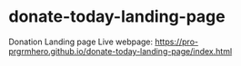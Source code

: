 # donate-today-landing-page
Donation Landing page
Live webpage: https://pro-prgrmhero.github.io/donate-today-landing-page/index.html
